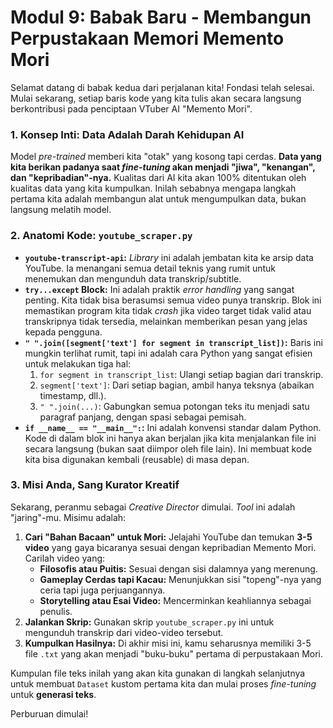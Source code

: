 # Modul 9: Babak Baru - Membangun Perpustakaan Memori Memento Mori

Selamat datang di babak kedua dari perjalanan kita! Fondasi telah selesai. Mulai sekarang, setiap baris kode yang kita tulis akan secara langsung berkontribusi pada penciptaan VTuber AI "Memento Mori".

### 1. Konsep Inti: Data Adalah Darah Kehidupan AI

Model *pre-trained* memberi kita "otak" yang kosong tapi cerdas. **Data yang kita berikan padanya saat *fine-tuning* akan menjadi "jiwa", "kenangan", dan "kepribadian"-nya.** Kualitas dari AI kita akan 100% ditentukan oleh kualitas data yang kita kumpulkan. Inilah sebabnya mengapa langkah pertama kita adalah membangun alat untuk mengumpulkan data, bukan langsung melatih model.

### 2. Anatomi Kode: `youtube_scraper.py`

* **`youtube-transcript-api`:** *Library* ini adalah jembatan kita ke arsip data YouTube. Ia menangani semua detail teknis yang rumit untuk menemukan dan mengunduh data transkrip/subtitle.
* **`try...except` Block:** Ini adalah praktik *error handling* yang sangat penting. Kita tidak bisa berasumsi semua video punya transkrip. Blok ini memastikan program kita tidak *crash* jika video target tidak valid atau transkripnya tidak tersedia, melainkan memberikan pesan yang jelas kepada pengguna.
* **`" ".join([segment['text'] for segment in transcript_list])`:** Baris ini mungkin terlihat rumit, tapi ini adalah cara Python yang sangat efisien untuk melakukan tiga hal:
    1.  `for segment in transcript_list`: Ulangi setiap bagian dari transkrip.
    2.  `segment['text']`: Dari setiap bagian, ambil hanya teksnya (abaikan timestamp, dll.).
    3.  `" ".join(...)`: Gabungkan semua potongan teks itu menjadi satu paragraf panjang, dengan spasi sebagai pemisah.
* **`if __name__ == "__main__":`:** Ini adalah konvensi standar dalam Python. Kode di dalam blok ini hanya akan berjalan jika kita menjalankan file ini secara langsung (bukan saat diimpor oleh file lain). Ini membuat kode kita bisa digunakan kembali (reusable) di masa depan.

### 3. Misi Anda, Sang Kurator Kreatif

Sekarang, peranmu sebagai *Creative Director* dimulai. *Tool* ini adalah "jaring"-mu. Misimu adalah:

1.  **Cari "Bahan Bacaan" untuk Mori:** Jelajahi YouTube dan temukan **3-5 video** yang gaya bicaranya sesuai dengan kepribadian Memento Mori. Carilah video yang:
    * **Filosofis atau Puitis:** Sesuai dengan sisi dalamnya yang merenung.
    * **Gameplay Cerdas tapi Kacau:** Menunjukkan sisi "topeng"-nya yang ceria tapi juga perjuangannya.
    * **Storytelling atau Esai Video:** Mencerminkan keahliannya sebagai penulis.
2.  **Jalankan Skrip:** Gunakan skrip `youtube_scraper.py` ini untuk mengunduh transkrip dari video-video tersebut.
3.  **Kumpulkan Hasilnya:** Di akhir misi ini, kamu seharusnya memiliki 3-5 file `.txt` yang akan menjadi "buku-buku" pertama di perpustakaan Mori.

Kumpulan file teks inilah yang akan kita gunakan di langkah selanjutnya untuk membuat `Dataset` kustom pertama kita dan mulai proses *fine-tuning* untuk **generasi teks**.

Perburuan dimulai!